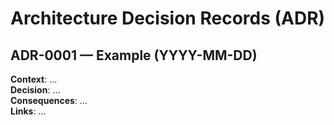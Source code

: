 # Architecture Decision Records (ADR)
## ADR-0001 — Example (YYYY-MM-DD)
**Context**: …  
**Decision**: …  
**Consequences**: …  
**Links**: …
